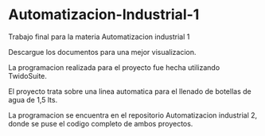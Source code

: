 # Automatizacion-Industrial-1
Trabajo final para la materia Automatizacion industrial 1

Descargue los documentos para una mejor visualizacion.

La programacion realizada para el proyecto fue hecha utilizando TwidoSuite.

El proyecto trata sobre una linea automatica para el llenado de botellas de agua de 1,5 lts. 

La programacion se encuentra en el repositorio Automatizacion industrial 2, donde se puse el codigo completo de ambos proyectos.

